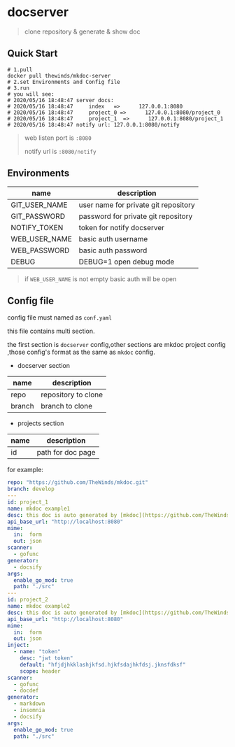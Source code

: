 # docserver
> clone repository & generate & show doc

## Quick Start
```shell script
# 1.pull
docker pull thewinds/mkdoc-server
# 2.set Environments and Config file
# 3.run
# you will see:
# 2020/05/16 18:48:47 server docs:
# 2020/05/16 18:48:47     index   =>      127.0.0.1:8080
# 2020/05/16 18:48:47     project_0 =>      127.0.0.1:8080/project_0
# 2020/05/16 18:48:47     project_1  =>      127.0.0.1:8080/project_1
# 2020/05/16 18:48:47 notify url: 127.0.0.1:8080/notify
```

> web listen port is `:8080`
>
> notify url is `:8080/notify`

## Environments

| name| description |
| --- | --- |
|GIT_USER_NAME|user name for private git repository |
|GIT_PASSWORD|password for private git repository|
|NOTIFY_TOKEN|token for notify docserver|
|WEB_USER_NAME|basic auth username|
|WEB_PASSWORD|basic auth password|
|DEBUG|DEBUG=1 open debug mode|

> if `WEB_USER_NAME` is not empty basic auth will be open

## Config file
config file must named as `conf.yaml`

this file contains multi section.

the first section is `docserver` config,other sections are mkdoc project config ,those config's format as the same as `mkdoc` config.

- docserver section

| name| description |
| --- | --- |
|repo| repository to clone|
|branch| branch to clone|

- projects section

| name| description |
| --- | --- |
|id|path for doc page|

for example:
```yaml
repo: "https://github.com/TheWinds/mkdoc.git"
branch: develop
---
id: project_1
name: mkdoc example1
desc: this doc is auto generated by [mkdoc](https://github.com/TheWinds/mkdoc)
api_base_url: "http://localhost:8080"
mime:
  in:  form
  out: json
scanner:
  - gofunc
generator:
  - docsify
args:
  enable_go_mod: true
  path: "./src"
---
id: project_2
name: mkdoc example2
desc: this doc is auto generated by [mkdoc](https://github.com/TheWinds/mkdoc)
api_base_url: "http://localhost:8080"
mime:
  in:  form
  out: json
inject:
  - name: "token"
    desc: "jwt token"
    default: "hfjdjhkklashjkfsd.hjkfsdajhkfdsj.jknsfdksf"
    scope: header
scanner:
  - gofunc
  - docdef
generator:
  - markdown
  - insomnia
  - docsify
args:
  enable_go_mod: true
  path: "./src"
```  
